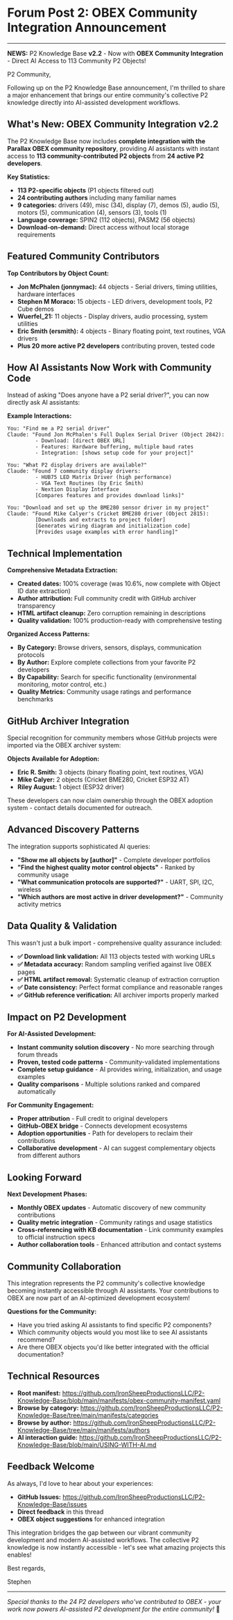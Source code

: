 # Forum Post 2: OBEX Community Integration Announcement

---

**NEWS:** P2 Knowledge Base **v2.2** - Now with **OBEX Community Integration** - Direct AI Access to 113 Community P2 Objects!

P2 Community,

Following up on the P2 Knowledge Base announcement, I'm thrilled to share a major enhancement that brings our entire community's collective P2 knowledge directly into AI-assisted development workflows.

## What's New: OBEX Community Integration v2.2

The P2 Knowledge Base now includes **complete integration with the Parallax OBEX community repository**, providing AI assistants with instant access to **113 community-contributed P2 objects** from **24 active P2 developers**.

**Key Statistics:**
- **113 P2-specific objects** (P1 objects filtered out)
- **24 contributing authors** including many familiar names
- **9 categories:** drivers (49), misc (34), display (7), demos (5), audio (5), motors (5), communication (4), sensors (3), tools (1)
- **Language coverage:** SPIN2 (112 objects), PASM2 (56 objects)
- **Download-on-demand:** Direct access without local storage requirements

## Featured Community Contributors

**Top Contributors by Object Count:**
- **Jon McPhalen (jonnymac):** 44 objects - Serial drivers, timing utilities, hardware interfaces
- **Stephen M Moraco:** 15 objects - LED drivers, development tools, P2 Cube demos  
- **Wuerfel_21:** 11 objects - Display drivers, audio processing, system utilities
- **Eric Smith (ersmith):** 4 objects - Binary floating point, text routines, VGA drivers
- **Plus 20 more active P2 developers** contributing proven, tested code

## How AI Assistants Now Work with Community Code

Instead of asking "Does anyone have a P2 serial driver?", you can now directly ask AI assistants:

**Example Interactions:**

```
You: "Find me a P2 serial driver"
Claude: "Found Jon McPhalen's Full Duplex Serial Driver (Object 2842):
         - Download: [direct OBEX URL]
         - Features: Hardware buffering, multiple baud rates
         - Integration: [shows setup code for your project]"
```

```
You: "What P2 display drivers are available?"
Claude: "Found 7 community display drivers:
         - HUB75 LED Matrix Driver (high performance)
         - VGA Text Routines (by Eric Smith)  
         - Nextion Display Interface
         [Compares features and provides download links]"
```

```
You: "Download and set up the BME280 sensor driver in my project"
Claude: "Found Mike Calyer's Cricket BME280 driver (Object 2815):
         [Downloads and extracts to project folder]
         [Generates wiring diagram and initialization code]
         [Provides usage examples with error handling]"
```

## Technical Implementation

**Comprehensive Metadata Extraction:**
- **Created dates:** 100% coverage (was 10.6%, now complete with Object ID date extraction)
- **Author attribution:** Full community credit with GitHub archiver transparency
- **HTML artifact cleanup:** Zero corruption remaining in descriptions
- **Quality validation:** 100% production-ready with comprehensive testing

**Organized Access Patterns:**
- **By Category:** Browse drivers, sensors, displays, communication protocols
- **By Author:** Explore complete collections from your favorite P2 developers
- **By Capability:** Search for specific functionality (environmental monitoring, motor control, etc.)
- **Quality Metrics:** Community usage ratings and performance benchmarks

## GitHub Archiver Integration

Special recognition for community members whose GitHub projects were imported via the OBEX archiver system:

**Objects Available for Adoption:**
- **Eric R. Smith:** 3 objects (binary floating point, text routines, VGA)
- **Mike Calyer:** 2 objects (Cricket BME280, Cricket ESP32 AT)
- **Riley August:** 1 object (ESP32 driver)

These developers can now claim ownership through the OBEX adoption system - contact details documented for outreach.

## Advanced Discovery Patterns

The integration supports sophisticated AI queries:

- **"Show me all objects by [author]"** - Complete developer portfolios
- **"Find the highest quality motor control objects"** - Ranked by community usage
- **"What communication protocols are supported?"** - UART, SPI, I2C, wireless
- **"Which authors are most active in driver development?"** - Community activity metrics

## Data Quality & Validation

This wasn't just a bulk import - comprehensive quality assurance included:

- **✅ Download link validation:** All 113 objects tested with working URLs
- **✅ Metadata accuracy:** Random sampling verified against live OBEX pages  
- **✅ HTML artifact removal:** Systematic cleanup of extraction corruption
- **✅ Date consistency:** Perfect format compliance and reasonable ranges
- **✅ GitHub reference verification:** All archiver imports properly marked

## Impact on P2 Development

**For AI-Assisted Development:**
- **Instant community solution discovery** - No more searching through forum threads
- **Proven, tested code patterns** - Community-validated implementations
- **Complete setup guidance** - AI provides wiring, initialization, and usage examples
- **Quality comparisons** - Multiple solutions ranked and compared automatically

**For Community Engagement:**
- **Proper attribution** - Full credit to original developers
- **GitHub-OBEX bridge** - Connects development ecosystems  
- **Adoption opportunities** - Path for developers to reclaim their contributions
- **Collaborative development** - AI can suggest complementary objects from different authors

## Looking Forward

**Next Development Phases:**
- **Monthly OBEX updates** - Automatic discovery of new community contributions
- **Quality metric integration** - Community ratings and usage statistics
- **Cross-referencing with KB documentation** - Link community examples to official instruction specs
- **Author collaboration tools** - Enhanced attribution and contact systems

## Community Collaboration

This integration represents the P2 community's collective knowledge becoming instantly accessible through AI assistants. Your contributions to OBEX are now part of an AI-optimized development ecosystem!

**Questions for the Community:**
- Have you tried asking AI assistants to find specific P2 components?
- Which community objects would you most like to see AI assistants recommend?
- Are there OBEX objects you'd like better integrated with the official documentation?

## Technical Resources

- **Root manifest:** https://github.com/IronSheepProductionsLLC/P2-Knowledge-Base/blob/main/manifests/obex-community-manifest.yaml
- **Browse by category:** https://github.com/IronSheepProductionsLLC/P2-Knowledge-Base/tree/main/manifests/categories
- **Browse by author:** https://github.com/IronSheepProductionsLLC/P2-Knowledge-Base/tree/main/manifests/authors
- **AI interaction guide:** https://github.com/IronSheepProductionsLLC/P2-Knowledge-Base/blob/main/USING-WITH-AI.md

## Feedback Welcome

As always, I'd love to hear about your experiences:
- **GitHub Issues:** https://github.com/IronSheepProductionsLLC/P2-Knowledge-Base/issues
- **Direct feedback** in this thread
- **OBEX object suggestions** for enhanced integration

This integration bridges the gap between our vibrant community development and modern AI-assisted workflows. The collective P2 knowledge is now instantly accessible - let's see what amazing projects this enables!

Best regards,

Stephen

---

*Special thanks to the 24 P2 developers who've contributed to OBEX - your work now powers AI-assisted P2 development for the entire community!* 🎉